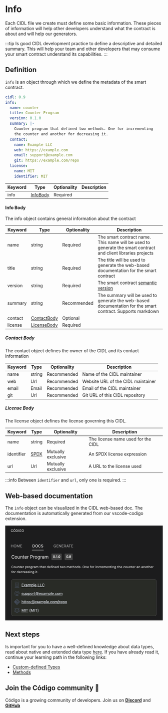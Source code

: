 # Info

Each CIDL file we create must define some basic information. These pieces of information will help other developers
understand what the contract is about and will help our generators.

:::tip
Is good CIDL development practice to define a descriptive and detailed summary. This will help
your team and other developers that may consume your smart contract understand its capabilities.
:::

## Definition

`info` is an object through which we define the metadata of the smart contract.

```yaml showLineNumbers
cidl: 0.9
info:
  name: counter
  title: Counter Program
  version: 0.1.0
  summary: |-
    Counter program that defined two methods. One for incrementing
    the counter and another for decreasing it.
  contact:
    name: Example LLC
    web: https://example.com
    email: support@example.com
    git: https://example.com/repo
  license:
    name: MIT
    identifier: MIT
```

| Keyword | Type                   | Optionality | Description |
|---------|------------------------|-------------|-------------|
| info    | [InfoBody](#info-body) | Required    |             |

#### Info Body

The info object contains general information about the contract

| Keyword | Type                         | Optionality | Description                                                                                                  |
|---------|------------------------------|-------------|--------------------------------------------------------------------------------------------------------------|
| name    | string                       | Required    | The smart contract name. This name will be used to generate the smart contract and client libraries projects |
| title   | string                       | Required    | The title will be used to generate the web-based documentation for the smart contract                        |
| version | string                       | Required    | The smart contract [semantic version](https://docs.npmjs.com/about-semantic-versioning)                      |
| summary | string                       | Recommended | The summary will be used to generate the web-based documentation for the smart contract. Supports markdown   |
| contact | [ContactBody](#contact-body) | Optional    |                                                                                                              |
| license | [LicenseBody](#license-body) | Required    |                                                                                                              |

##### Contact Body

The contact object defines the owner of the CIDL and its contact information

| Keyword | Type   | Optionality | Description                        |
|---------|--------|-------------|------------------------------------|
| name    | string | Recommended | Name of the CIDL maintainer        |
| web     | Url    | Recommended | Website URL of the CIDL maintainer |
| email   | Email  | Recommended | Email of the CIDL maintainer       |
| git     | Url    | Recommended | Git URL of this CIDL repository    |

##### License Body

The license object defines the license governing this CIDL.

| Keyword    | Type                                                                      | Optionality        | Description                        |
|------------|---------------------------------------------------------------------------|--------------------|------------------------------------|
| name       | string                                                                    | Required           | The license name used for the CIDL |
| identifier | [SPDX](https://spdx.org/spdx-specification-21-web-version#h.jxpfx0ykyb60) | Mutually exclusive | An SPDX license expression         |
| url        | Url                                                                       | Mutually exclusive | A URL to the license used          |

:::info
Between `identifier` and `url`, only one is required.
:::

## Web-based documentation

The `info` object can be visualized in the CIDL web-based doc. The documentation is automatically generated from our
vscode-codigo extension.

[//]: # (This CIDL web-based doc can be generated by typing the command:)

[//]: # (```shell)

[//]: # (codigo solana generate ./counter.cidl --doc)

[//]: # (```)

![CIDL Web-based doc](../../static/img/info-web-based-doc.png)

## Next steps

Is important for you to have a well-defined knowledge about data types, read about native and extended data
type [here](data-types). If you have already read it, continue your learning path in the following links:

- [Custom-defined Types](custom-types)
- [Methods](methods)

## Join the Código community 💚

Código is a growing community of developers. Join us on
**[Discord](https://discord.gg/8XHQGS832k)**
and **[GitHub](https://github.com/Codigo-io)**
